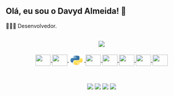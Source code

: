 ## Olá, eu sou o Davyd Almeida! 👋

👨🏽‍💻 Desenvolvedor.<br><br>
<!---Template com informações dos Commit's-->
<div align="center">
  <a href="https://github.com/DavydAl">
  <img height="170em" src="https://github-readme-stats.vercel.app/api?username=DavydAl&show_icons=true&theme=tokyonight&include_all_commits=true&count_private=true"/>
  <!--<img height="170em" src="https://github-readme-stats.vercel.app/api/top-langs/?username=DavydAl&layout=compact&langs_count=15&theme=dracula"/>-->
</div>
  
  <!---Icones das linguagens que utilizo-->  
<div style="display: inline_block" align="center"><br>
  <img align="center" height="30" width="40" src="https://cdn.jsdelivr.net/gh/devicons/devicon/icons/csharp/csharp-original.svg" />
  <img align="center" height="30" width="40" src="https://cdn.jsdelivr.net/gh/devicons/devicon/icons/dot-net/dot-net-plain-wordmark.svg" />
  <img align="center" alt="Davyd-Python" height="30" width="40" src="https://raw.githubusercontent.com/devicons/devicon/master/icons/python/python-original.svg">
  <img align="center" height="30" width="40"  src="https://img.icons8.com/color/48/000000/microsoft-sql-server.png"/>
  <img align="center" height="30" width="40" src="https://cdn.jsdelivr.net/gh/devicons/devicon/icons/javascript/javascript-original.svg" />
  <img align="center" height="30" width="40" src="https://cdn.jsdelivr.net/gh/devicons/devicon/icons/html5/html5-original.svg" />
  <img align="center" height="30" width="40" src="https://cdn.jsdelivr.net/gh/devicons/devicon/icons/css3/css3-original.svg" />
  <img align="center" height="30" width="40" src="https://cdn.jsdelivr.net/gh/devicons/devicon/icons/bootstrap/bootstrap-plain-wordmark.svg" />
</div>

  
  ##
 <!---Icones das minhas redes sociais-->
<div style="display: inline_block" align="center"><br>
  <a href="https://www.linkedin.com/in/davyddealmeidasantosti/" target="_blank"><img src="https://img.shields.io/badge/-LinkedIn-%230077B5?style=for-the-badge&logo=linkedin&logoColor=white" target="_blank"></a>
   <a href="https://discord.gg/aldavyd" target="_blank"><img src="https://img.shields.io/badge/Discord-7289DA?style=for-the-badge&logo=discord&logoColor=white" target="_blank"></a> 
 <!-- <a href="https://instagram.com/davyd_al" target="_blank"><img src="https://img.shields.io/badge/-Instagram-%23E4405F?style=for-the-badge&logo=instagram&logoColor=white" target="_blank"></a> -->
<!---  <a href = "https://twitter.com/davyd_al"><img src="https://img.shields.io/badge/Twitter-1DA1F2?style=for-the-badge&logo=twitter&logoColor=white" target="_blank"></a> -->
 <!---	<a href="https://www.twitch.tv/aldavyd" target="_blank"><img src="https://img.shields.io/badge/Twitch-9146FF?style=for-the-badge&logo=twitch&logoColor=white" target="_blank"></a> -->
  <a href = "mailto:almeidadavyd@gmail.com"><img src="https://img.shields.io/badge/-Gmail-%23333?style=for-the-badge&logo=gmail&logoColor=white" target="_blank"></a>
  <a href = "https://t.me/aldavyd"><img src="https://img.shields.io/badge/Telegram-2CA5E0?style=for-the-badge&logo=telegram&logoColor=white" target="_blank"></a>
</div>
